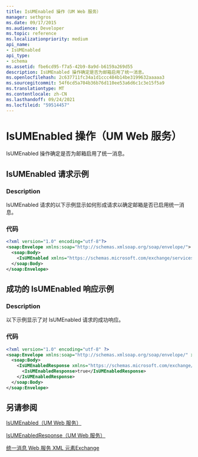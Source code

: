 ```yaml
---
title: IsUMEnabled 操作（UM Web 服务）
manager: sethgros
ms.date: 09/17/2015
ms.audience: Developer
ms.topic: reference
ms.localizationpriority: medium
api_name:
- IsUMEnabled
api_type:
- schema
ms.assetid: fbe6cd95-f7a5-42b9-8a9d-b6159a269d55
description: IsUMEnabled 操作确定是否为邮箱启用了统一消息。
ms.openlocfilehash: 2c637711fc34a1d1ccc484b14be3199632aaaaa3
ms.sourcegitcommit: 54f6cd5a704b36b76d110ee53a6d6c1c3e15f5a9
ms.translationtype: MT
ms.contentlocale: zh-CN
ms.lasthandoff: 09/24/2021
ms.locfileid: "59514457"
---
```

# <a name="isumenabled-operation-um-web-service"></a>IsUMEnabled 操作（UM Web 服务）

IsUMEnabled 操作确定是否为邮箱启用了统一消息。
  
## <a name="isumenabled-request-example"></a>IsUMEnabled 请求示例

### <a name="description"></a>Description

IsUMEnabled 请求的以下示例显示如何形成请求以确定邮箱是否已启用统一消息。
  
### <a name="code"></a>代码

```XML
<?xml version="1.0" encoding="utf-8"?>
<soap:Envelope xmlns:soap="http://schemas.xmlsoap.org/soap/envelope/">
  <soap:Body>
    <IsUMEnabled xmlns="https://schemas.microsoft.com/exchange/services/2006/messages" />
  </soap:Body>
</soap:Envelope>
```

## <a name="successful-isumenabled-response-example"></a>成功的 IsUMEnabled 响应示例

### <a name="description"></a>Description

以下示例显示了对 IsUMEnabled 请求的成功响应。
  
### <a name="code"></a>代码

```XML
<?xml version="1.0" encoding="utf-8" ?>
<soap:Envelope xmlns:soap="http://schemas.xmlsoap.org/soap/envelope/" xmlns:xsi="http://www.w3.org/2001/XMLSchema-instance" xmlns:xsd="http://www.w3.org/2001/XMLSchema">
  <soap:Body>
    <IsUMEnabledResponse xmlns="https://schemas.microsoft.com/exchange/services/2006/messages">
      <IsUMEnabledResponse>true</IsUMEnabledResponse> 
    </IsUMEnabledResponse>
  </soap:Body>
</soap:Envelope>
```

## <a name="see-also"></a>另请参阅



[IsUMEnabled（UM Web 服务）](isumenabled-um-web-service.md)
  
[IsUMEnabledResponse（UM Web 服务）](isumenabledresponse-um-web-service.md)


[统一消息 Web 服务 XML 元素Exchange](unified-messaging-web-service-xml-elements-for-exchange.md)

